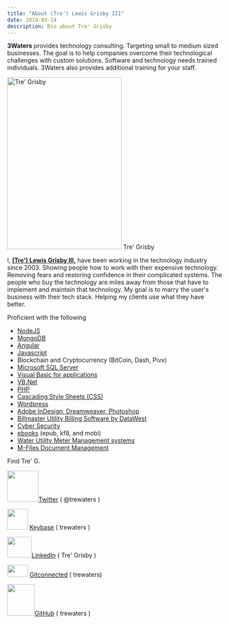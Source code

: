 ```yaml
---
title: "About (Tre') Lewis Grisby III"
date: 2019-03-14
description: Bio about Tre' Grisby
---
```


<p style="text-align: left;"><strong>3Waters</strong> provides technology consulting. Targeting small to medium sized businesses. The goal is to help companies overcome their technological challenges with custom solutions. Software and technology needs trained individuals. 3Waters also provides additional training for your staff.</p>

<a href="https://gitconnected.com/trewaters" target="_blank" rel="noopener"><img class="size-full wp-image-226" src="https://3waters.org/wp-content/uploads/2018/09/Headshot-whiteShirt-400x299.jpg" alt="Tre' Grisby" width="266" height="400" /></a> Tre' Grisby

<p>I,<strong> </strong><a title="LinkedIn Profile" href="https://www.linkedin.com/in/trewaters" target="_blank" rel="noopener"><strong>(Tre') Lewis Grisby III,</strong></a> have been working in the technology industry since 2003. Showing people how to work with their expensive technology. Removing fears and restoring confidence in their complicated systems. The people who buy the technology are miles away from those that have to implement and maintain that technology. My goal is to marry the user's business with their tech stack. Helping my clients use what they have better.</p>
<p>Proficient with the following</p>
<ul>
<li><a href="https://nodejs.org/en/" target="_blank" rel="noopener">NodeJS</a></li>
<li><a href="https://www.mongodb.com/" target="_blank" rel="noopener">MongoDB</a></li>
<li><a href="https://angular.io/" target="_blank" rel="noopener">Angular</a></li>
<li><a href="https://developer.mozilla.org/en-US/docs/Web/JavaScript">Javascript</a></li>
<li>Blockchain and Cryptocurrency (BitCoin, Dash, Pivx)</li>
<li><a title="Microsoft SQL Server" href="http://www.microsoft.com/en-us/server-cloud/products/sql-server/" target="_blank" rel="noopener">Microsoft SQL Server</a></li>
<li><a title="VBA" href="http://en.wikipedia.org/wiki/Visual_Basic_for_Applications" target="_blank" rel="noopener">Visual Basic for applications</a></li>
<li><a title="VB.Net" href="http://en.wikipedia.org/wiki/Visual_Basic_.NET" target="_blank" rel="noopener">VB.Net</a></li>
<li><a title="PHP home" href="http://php.net/" target="_blank" rel="noopener">PHP</a></li>
<li><a title="Cascading Style Sheets (CSS)" href="http://en.wikipedia.org/wiki/Cascading_Style_Sheets" target="_blank" rel="noopener">Cascading Style Sheets (CSS)</a></li>
<li><a title="Wordpress" href="http://wordpress.org/" target="_blank" rel="noopener">Wordpress</a></li>
<li><a title="Adobe InDesign" href="http://www.adobe.com/products/indesign.html" target="_blank" rel="noopener">Adobe InDesign</a>,<a title="Adobe Dreamweaver" href="http://www.adobe.com/products/dreamweaver.html" target="_blank" rel="noopener"> Dreamweaver</a>,<a title="Adobe Photoshop" href="http://www.adobe.com/products/photoshop.html" target="_blank" rel="noopener"> Photoshop</a></li>
<li><a title="Billmaster by DataWest" href="http://www.dwcorp.com/billmaster/" target="_blank" rel="noopener">Billmaster Utility Billing Software by DataWest</a></li>
<li><a title="Cyber Security" href="http://en.wikipedia.org/wiki/Computer_security" target="_blank" rel="noopener">Cyber Security</a></li>
<li><a title="ebooks wiki" href="http://en.wikipedia.org/wiki/E-book#Formats" target="_blank" rel="noopener">ebooks</a> (epub, kf8, and mobi)</li>
<li><a title="Sensus Water Meters" href="http://sensus.com/web/usca/products/water" target="_blank" rel="noopener">Water Utility Meter Management systems</a></li>
<li><a title="M-Files by Motive Systems" href="http://www.m-files.com/en" target="_blank" rel="noopener">M-Files Document Management</a></li>
</ul>
<p>Find Tre' G.</p>
<p><a href="https://twitter.com/trewaters" target="_blank" rel="noopener"><img class="alignnone size-full wp-image-264" src="https://3waters.org/wp-content/uploads/2018/11/Twitter-hex-blue.png" alt="" width="73" height="72" /></a><a href="https://twitter.com/trewaters" target="_blank" rel="noopener">Twitter</a> ( @trewaters )</p>
<p><a href="https://keybase.io/trewaters" target="_blank" rel="noopener"><img class="alignnone size-full wp-image-275" src="https://3waters.org/wp-content/uploads/2018/11/icon-keybase-logo-48.png" alt="" width="48" height="48" /></a> <a href="https://keybase.io/trewaters" target="_blank" rel="noopener">Keybase</a> ( trewaters )</p>
<p><a href="https://www.linkedin.com/in/trewaters/" target="_blank" rel="noopener"><img class="alignnone size-full wp-image-276" src="https://3waters.org/wp-content/uploads/2018/11/In-2C-48px-R.png" alt="" width="57" height="48" /></a><a href="https://www.linkedin.com/in/trewaters/" target="_blank" rel="noopener">LinkedIn</a> ( Tre' Grisby )</p>
<p><a href="https://gitconnected.com/trewaters" target="_blank" rel="noopener"><img class="alignnone size-full wp-image-279" src="https://3waters.org/wp-content/uploads/2018/11/gitconnected-social-logo.png" alt="" width="48" height="28" /></a> <a href="https://gitconnected.com/trewaters" target="_blank" rel="noopener">Gitconnected</a> ( trewaters)</p>
<p><a href="https://github.com/Trewaters" target="_blank" rel="noopener"><img class="alignnone size-full wp-image-267" src="https://3waters.org/wp-content/uploads/2018/11/GitHub-hex-color.png" alt="" width="64" height="73" /></a><a href="https://github.com/Trewaters" target="_blank" rel="noopener">GitHub</a> ( trewaters )</p>